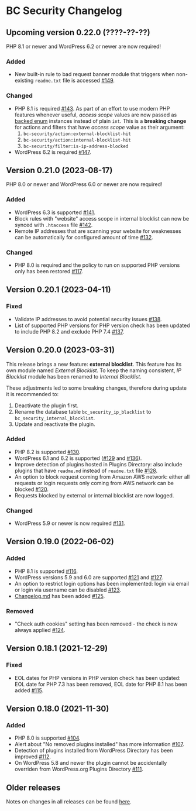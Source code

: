 # BC Security Changelog

## Upcoming version 0.22.0 (????-??-??)

PHP 8.1 or newer and WordPress 6.2 or newer are now required!

### Added

* New built-in rule to bad request banner module that triggers when non-existing `readme.txt` file is accessed [#149](https://github.com/chesio/bc-security/issues/149).

### Changed

* PHP 8.1 is required [#143](https://github.com/chesio/bc-security/issues/143). As part of an effort to use modern PHP features whenever useful, _access scope_ values are now passed as [backed enum](https://stitcher.io/blog/php-enums) instances instead of plain `int`. This is a **breaking change** for actions and filters that have _access scope_ value as their argument:
  1. `bc-security/action:external-blocklist-hit`
  2. `bc-security/action:internal-blocklist-hit`
  3. `bc-security/filter:is-ip-address-blocked`
* WordPress 6.2 is required [#147](https://github.com/chesio/bc-security/issues/147).

## Version 0.21.0 (2023-08-17)

PHP 8.0 or newer and WordPress 6.0 or newer are now required!

### Added

* WordPress 6.3 is supported [#141](https://github.com/chesio/bc-security/issues/141).
* Block rules with "website" access scope in internal blocklist can now be synced with `.htaccess` file [#142](https://github.com/chesio/bc-security/issues/142).
* Remote IP addresses that are scanning your website for weaknesses can be automatically for configured amount of time [#132](https://github.com/chesio/bc-security/issues/132).

### Changed

* PHP 8.0 is required and the policy to run on supported PHP versions only has been restored [#117](https://github.com/chesio/bc-security/issues/117).

## Version 0.20.1 (2023-04-11)

### Fixed

* Validate IP addresses to avoid potential security issues [#138](https://github.com/chesio/bc-security/issues/138).
* List of supported PHP versions for PHP version check has been updated to include PHP 8.2 and exclude PHP 7.4 [#137](https://github.com/chesio/bc-security/issues/137).

## Version 0.20.0 (2023-03-31)

This release brings a new feature: __external blocklist__. This feature has its own module named _External Blocklist_. To keep the naming consistent, _IP Blacklist_ module has been renamed to _Internal Blocklist_.

These adjustments led to some breaking changes, therefore during update it is recommended to:
1. Deactivate the plugin first.
2. Rename the database table `bc_security_ip_blacklist` to `bc_security_internal_blocklist`.
3. Update and reactivate the plugin.

### Added

* PHP 8.2 is supported [#130](https://github.com/chesio/bc-security/issues/130).
* WordPress 6.1 and 6.2 is supported ([#129](https://github.com/chesio/bc-security/issues/129) and [#136](https://github.com/chesio/bc-security/issues/136)).
* Improve detection of plugins hosted in Plugins Directory: also include plugins that have `readme.md` instead of `readme.txt` file [#128](https://github.com/chesio/bc-security/issues/128).
* An option to block request coming from Amazon AWS network: either all requests or login requests only coming from AWS network can be blocked [#120](https://github.com/chesio/bc-security/issues/120).
* Requests blocked by external or internal blocklist are now logged.

### Changed

* WordPress 5.9 or newer is now required [#131](https://github.com/chesio/bc-security/issues/131).

## Version 0.19.0 (2022-06-02)

### Added

* PHP 8.1 is supported [#116](https://github.com/chesio/bc-security/issues/116).
* WordPress versions 5.9 and 6.0 are supported [#121](https://github.com/chesio/bc-security/issues/121) and [#127](https://github.com/chesio/bc-security/issues/127).
* An option to restrict login options has been implemented: login via email or login via username can be disabled [#123](https://github.com/chesio/bc-security/issues/123).
* [Changelog.md](CHANGELOG.md) has been added [#125](https://github.com/chesio/bc-security/issues/125).

### Removed

* "Check auth cookies" setting has been removed - the check is now always applied [#124](https://github.com/chesio/bc-security/issues/124).

## Version 0.18.1 (2021-12-29)

### Fixed

* EOL dates for PHP versions in PHP version check has been updated: EOL date for PHP 7.3 has been removed, EOL date for PHP 8.1 has been added [#115](https://github.com/chesio/bc-security/issues/115).

## Version 0.18.0 (2021-11-30)

### Added

* PHP 8.0 is supported [#104](https://github.com/chesio/bc-security/issues/104).
* Alert about "No removed plugins installed" has more information [#107](https://github.com/chesio/bc-security/issues/107).
* Detection of plugins installed from WordPress Directory has been improved [#112](https://github.com/chesio/bc-security/issues/112).
* On WordPress 5.8 and newer the plugin cannot be accidentally overriden from WordPress.org Plugins Directory [#111](https://github.com/chesio/bc-security/issues/111).

## Older releases

Notes on changes in all releases can be found [here](https://github.com/chesio/bc-security/releases).
